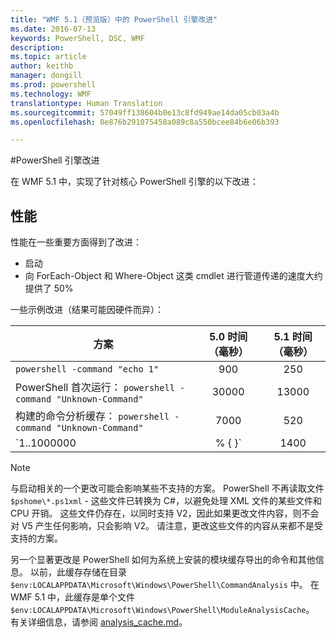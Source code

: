 ```yaml
---
title: "WMF 5.1（预览版）中的 PowerShell 引擎改进"
ms.date: 2016-07-13
keywords: PowerShell, DSC, WMF
description: 
ms.topic: article
author: keithb
manager: dongill
ms.prod: powershell
ms.technology: WMF
translationtype: Human Translation
ms.sourcegitcommit: 57049ff138604b0e13c8fd949ae14da05cb03a4b
ms.openlocfilehash: 0e876b291075458a089c8a550bcee84b6e06b393

---
```


#PowerShell 引擎改进

在 WMF 5.1 中，实现了针对核心 PowerShell 引擎的以下改进：


## 性能 ##

性能在一些重要方面得到了改进：

- 启动
- 向 ForEach-Object 和 Where-Object 这类 cmdlet 进行管道传递的速度大约提供了 50% 

一些示例改进（结果可能因硬件而异）： 

| 方案 | 5.0 时间（毫秒） | 5.1 时间（毫秒） |
| -------- | :---------------: | :---------------: |
| `powershell -command "echo 1"` | 900 | 250 |
| PowerShell 首次运行： `powershell -command "Unknown-Command"` | 30000 | 13000 |
| 构建的命令分析缓存： `powershell -command "Unknown-Command"` | 7000 | 520 |
| `1..1000000 | % { }` | 1400 | 750 |
  
> [!NOTE]  
> 与启动相关的一个更改可能会影响某些不支持的方案。 PowerShell 不再读取文件 `$pshome\*.ps1xml` - 这些文件已转换为 C#，以避免处理 XML 文件的某些文件和 CPU 开销。 这些文件仍存在，以同时支持 V2，因此如果更改文件内容，则不会对 V5 产生任何影响，只会影响 V2。 请注意，更改这些文件的内容从来都不是受支持的方案。

另一个显著更改是 PowerShell 如何为系统上安装的模块缓存导出的命令和其他信息。 以前，此缓存存储在目录 `$env:LOCALAPPDATA\Microsoft\Windows\PowerShell\CommandAnalysis` 中。 在 WMF 5.1 中，此缓存是单个文件 `$env:LOCALAPPDATA\Microsoft\Windows\PowerShell\ModuleAnalysisCache`。
有关详细信息，请参阅 [analysis_cache.md]()。


<!--HONumber=Jul16_HO3-->


